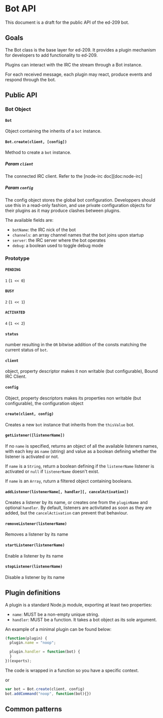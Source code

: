 Bot API
=======

This document is a draft for the public API of the ed-209 bot.

## Goals

The Bot class is the base layer for ed-209. It provides a plugin mechanism for
developers to add functionality to ed-209.

Plugins can interact with the IRC the stream through a Bot instance.

For each received message, each plugin may react, produce events and respond
through the bot.

## Public API

### Bot Object

#### `Bot`

Object containing the inherits of a `bot` instance.

#### `Bot.create(client, [config])`

Method to create a `bot` instance.

##### Param `client`

The connected IRC client. Refer to the [node-irc doc][doc:node-irc]

##### Param `config`

The config object stores the global bot configuration. Developpers should use
this in a read-only fashion, and use private configuration objects for their
plugins as it may produce clashes between plugins.

The available fields are:

* `botName`: the IRC nick of the bot
* `channels`: an array channel names that the bot joins upon startup
* `server`: the IRC server where the bot operates
* `debug`: a boolean used to toggle debug mode

### Prototype

####  `PENDING`
`1` (`1 << 0`)
####  `BUSY`
`2` (`1 << 1`)
####  `ACTIVATED`
`4` (`1 << 2`)

#### `status`

number resulting in the `OR` bitwise addition of the consts matching the
current status of `bot`.

####  `client`

object, property descriptor makes it non writable (but configurable), Bound IRC
Client.

####  `config`

Object, property descriptors makes its properties non writable (but
configurable), the configuration object

#### `create(client, config)`

Creates a new `bot` instance that inherits from the `thisValue` bot.

#### `getListener([listenerName])`

If no `name` is specified, returns an object of all the available listeners
names, with each key as `name` (string) and value as a boolean defining whether
the listener is activated or not.

If `name` is a `String`, return a boolean defining if the `listenerName` listener
is activated or `null` if `listenerName` doesn't exist.

If `name` is an `Array`, ruturn a filtered object containing booleans.

#### `addListener(listenerName[, handler][, cancelActivation])`

Creates a listener by its name, or creates one from the `pluginName`
and optional `handler`. By default, listeners are activitated as soon as they
are added, but the `cancelActivation` can prevent that behaviour.

#### `removeListener(listenerName)`

Removes a listener by its name

#### `startListener(listenerName)`

Enable a listener by its name

#### `stopListener(listenerName)`

Disable a listener by its name

## Plugin definitions

A plugin is a standard Node.js module, exporting at least two properties:

* `name`: MUST be a non-empty unique string.
* `handler`: MUST be a function. It takes a bot object as its sole argument.

An example of a minimal plugin can be found below:

``` js
(function(plugin) {
  plugin.name = "noop";

  plugin.handler = function(bot) {
  }
})(exports);
```

The code is wrapped in a function so you have a specific context.

or

``` js
var bot = Bot.create(client, config)
bot.addCommand("noop", function(bot){})
```


## Common patterns

